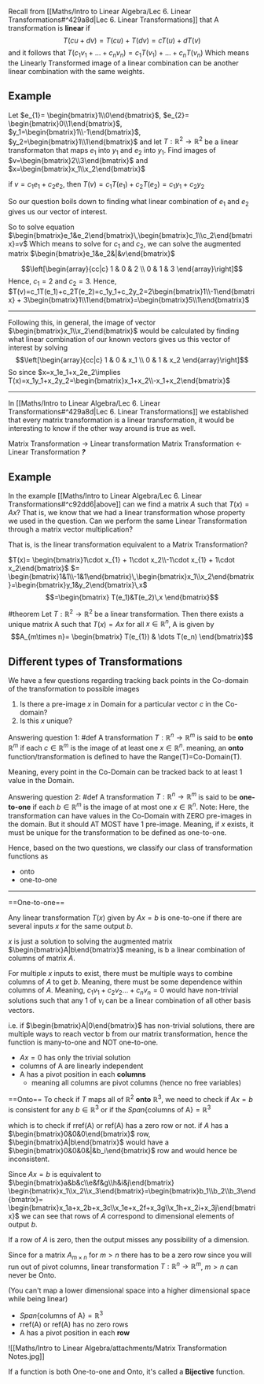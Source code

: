 Recall from [[Maths/Intro to Linear Algebra/Lec 6. Linear Transformations#^429a8d|Lec 6. Linear Transformations]] that A transformation is **linear** if 
$$T(cu+dv)=T(cu)+T(dv)=cT(u)+dT(v)$$
and it follows that  $T(c_{1}v_{1}+\dots+c_{n}v_{n}) = c_1T(v_1)+\dots+c_nT(v_n)$
Which means the Linearly Transformed image of a linear combination can be another linear combination with the same weights.

## Example 
Let $e_{1}= \begin{bmatrix}1\\0\end{bmatrix}$, $e_{2}= \begin{bmatrix}0\\1\end{bmatrix}$, $y_1=\begin{bmatrix}1\\-1\end{bmatrix}$, $y_2=\begin{bmatrix}1\\1\end{bmatrix}$
and let $T:\mathbb{R}^2\to\mathbb{R}^2$ be a linear transformaton that maps $e_1$ into $y_1$ and $e_2$ into $y_1$. Find images of $v=\begin{bmatrix}2\\3\end{bmatrix}$ and $x=\begin{bmatrix}x_1\\x_2\end{bmatrix}$

if $v=c_1e_1+c_2e_2$, then $T(v)=c_1T(e_1)+c_2T(e_2)=c_1y_1+c_2y_2$

So our question boils down to finding what linear combination of $e_1$ and $e_2$ gives us our vector of interest.

So to solve equation $\begin{bmatrix}e_1&e_2\end{bmatrix}\,\begin{bmatrix}c_1\\c_2\end{bmatrix}=v$
Which means to solve for $c_1$ and $c_2$, we can solve the augmented matrix $\begin{bmatrix}e_1&e_2&|&v\end{bmatrix}$

$$\left[\begin{array}{cc|c}
1 & 0 & 2 \\
0 & 1 & 3
\end{array}\right]$$
Hence, $c_1=2$ and $c_2=3$.
Hence, $T(v)=c_1T(e_1)+c_2T(e_2)=c_1y_1+c_2y_2=2\begin{bmatrix}1\\-1\end{bmatrix} + 3\begin{bmatrix}1\\1\end{bmatrix}=\begin{bmatrix}5\\1\end{bmatrix}$

---
Following this, in general, the image of vector $\begin{bmatrix}x_1\\x_2\end{bmatrix}$ would be calculated by finding what linear combination of our known vectors gives us this vector of interest by solving $$\left[\begin{array}{cc|c}
1 & 0 & x_1 \\
0 & 1 & x_2
\end{array}\right]$$
So since  $x=x_1e_1+x_2e_2\implies T(x)=x_1y_1+x_2y_2=\begin{bmatrix}x_1+x_2\\-x_1+x_2\end{bmatrix}$ 

---
In [[Maths/Intro to Linear Algebra/Lec 6. Linear Transformations#^429a8d|Lec 6. Linear Transformations]] we established that every matrix transformation is a linear transformation, it would be interesting to know if the other way around is true as well.

Matrix Transformation $\rightarrow$ Linear transformation
Matrix Transformation $\leftarrow$ Linear Transformation ***?***

## Example 
In the example [[Maths/Intro to Linear Algebra/Lec 6. Linear Transformations#^c92dd6|above]] can we find a matrix $A$ such that $T(x)=Ax$?
That is, we know that we had a linear transformation whose property we used in the question. Can we perform the same Linear Transformation through a matrix vector multiplication?

That is, is the linear transformation equivalent to a Matrix Transformation?

$T(x)= \begin{bmatrix}1\cdot x_{1} + 1\cdot x_2\\-1\cdot x_{1} + 1\cdot x_2\end{bmatrix}$
$= \begin{bmatrix}1&1\\-1&1\end{bmatrix}\,\begin{bmatrix}x_1\\x_2\end{bmatrix}=\begin{bmatrix}y_1&y_2\end{bmatrix}\,x$
$$=\begin{bmatrix}
T(e_1)&T(e_2)\,x
\end{bmatrix}$$

#theorem 
Let $T:\mathbb{R}^2\to\mathbb{R}^2$ be a linear transformation. Then there exists a unique matrix A such that $T(x)=Ax$ for all $x\in \mathbb{R}^n$, 
A is given by $$A_{m\times n}= \begin{bmatrix}
T(e_{1}) & \dots T(e_n)
\end{bmatrix}$$
## Different types of Transformations 

We have a few questions regarding tracking back points in the Co-domain of the transformation to possible images 
1. Is there a pre-image $x$ in Domain for a particular vector $c$ in the Co-domain?
2. Is this $x$ unique?

Answering question 1:
#def 
A transformation $T:\mathbb{R}^{n}\to \mathbb{R}^m$ is said to be **onto** $\mathbb{R}^m$ if each $c \in \mathbb{R}^m$ is the image of at least one $x \in \mathbb{R}^n$. 
meaning, an **onto** function/transformation is defined to have the Range(T)=Co-Domain(T).

Meaning, every point in the Co-Domain can be tracked back to at least 1 value in the Domain.

Answering question 2:
#def 
A transformation $T:\mathbb{R}^{n}\to \mathbb{R}^m$ is said to be **one-to-one** if each $b \in \mathbb{R}^m$ is the image of at most one $x \in \mathbb{R}^n$.
Note:
Here, the transformation can have values in the Co-Domain with ZERO pre-images in the domain. But it should AT MOST have 1 pre-image. Meaning, if $x$ exists, it must be unique for the transformation to be defined as one-to-one.

Hence, based on the two questions, we classify our class of transformation functions as 
- onto
- one-to-one
---
==One-to-one==

Any linear transformation $T(x)$ given by $Ax=b$ is one-to-one if there are several inputs $x$ for the same output $b$.

$x$ is just a solution to solving the augmented matrix $\begin{bmatrix}A|b\end{bmatrix}$ 
meaning, is b a linear combination of columns of matrix $A$.

For multiple $x$ inputs to exist, there must be multiple ways to combine columns of $A$ to get $b$. Meaning, there must be some dependence within columns of $A$.
Meaning, $c_1v_1+c_2v_2\dots+c_nv_n=0$ would have non-trivial solutions such that any 1 of $v_i$ can be a linear combination of all other basis vectors.

i.e. if $\begin{bmatrix}A|0\end{bmatrix}$ has non-trivial solutions, there are multiple ways to reach vector b from our matrix transformation, hence the function is many-to-one and NOT one-to-one.

- $Ax=0$ has only the trivial solution
- columns of A are linearly independent
- A has a pivot position in each **columns** 
	- meaning all columns are pivot columns (hence no free variables)

==Onto==
To check if $T$ maps all of $\mathbb{R}^2$ **onto** $\mathbb{R}^3$, we need to check if $Ax=b$ is consistent for any $b \in \mathbb{R}^3$ or if the $Span\{\text{columns of A}\}=\mathbb{R}^3$

which is to check if rref(A) or ref(A) has a zero row or not.
if $A$ has a $\begin{bmatrix}0&0&0\end{bmatrix}$ row, $\begin{bmatrix}A|b\end{bmatrix}$ would have a $\begin{bmatrix}0&0&0&|&b_i\end{bmatrix}$ row and would hence be inconsistent.

Since $Ax=b$ is equivalent to $\begin{bmatrix}a&b&c\\e&f&g\\h&i&j\end{bmatrix} \begin{bmatrix}x_1\\x_2\\x_3\end{bmatrix}=\begin{bmatrix}b_1\\b_2\\b_3\end{bmatrix}= \begin{bmatrix}x_1a+x_2b+x_3c\\x_1e+x_2f+x_3g\\x_1h+x_2i+x_3j\end{bmatrix}$
we can see that rows of $A$ correspond to dimensional elements of output $b$.

If a row of $A$ is zero, then the output misses any possibility of a dimension.

Since for a matrix $A_{m\times n}$ for $m>n$ there has to be a zero row since you will run out of pivot columns, linear transformation $T:\mathbb{R}^{n} \to \mathbb{R}^m$, $m>n$ can never be Onto.

(You can't map a lower dimensional space into a higher dimensional space while being linear)


- $Span\{\text{columns of A}\}=\mathbb{R}^3$
- rref(A) or ref(A) has no zero rows
- A has a pivot position in each **row**


![[Maths/Intro to Linear Algebra/attachments/Matrix Transformation Notes.jpg]]


If a function is both One-to-one and Onto, it's called a **Bijective** function.